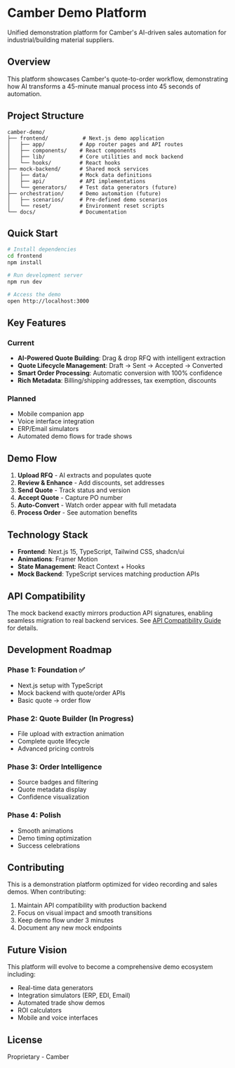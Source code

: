 # Camber Demo Platform

Unified demonstration platform for Camber's AI-driven sales automation for industrial/building material suppliers.

## Overview

This platform showcases Camber's quote-to-order workflow, demonstrating how AI transforms a 45-minute manual process into 45 seconds of automation.

## Project Structure

```
camber-demo/
├── frontend/           # Next.js demo application
│   ├── app/           # App router pages and API routes
│   ├── components/    # React components
│   ├── lib/           # Core utilities and mock backend
│   └── hooks/         # React hooks
├── mock-backend/      # Shared mock services
│   ├── data/          # Mock data definitions
│   ├── api/           # API implementations
│   └── generators/    # Test data generators (future)
├── orchestration/     # Demo automation (future)
│   ├── scenarios/     # Pre-defined demo scenarios
│   └── reset/         # Environment reset scripts
└── docs/              # Documentation
```

## Quick Start

```bash
# Install dependencies
cd frontend
npm install

# Run development server
npm run dev

# Access the demo
open http://localhost:3000
```

## Key Features

### Current
- **AI-Powered Quote Building**: Drag & drop RFQ with intelligent extraction
- **Quote Lifecycle Management**: Draft → Sent → Accepted → Converted
- **Smart Order Processing**: Automatic conversion with 100% confidence
- **Rich Metadata**: Billing/shipping addresses, tax exemption, discounts

### Planned
- Mobile companion app
- Voice interface integration
- ERP/Email simulators
- Automated demo flows for trade shows

## Demo Flow

1. **Upload RFQ** - AI extracts and populates quote
2. **Review & Enhance** - Add discounts, set addresses
3. **Send Quote** - Track status and version
4. **Accept Quote** - Capture PO number
5. **Auto-Convert** - Watch order appear with full metadata
6. **Process Order** - See automation benefits

## Technology Stack

- **Frontend**: Next.js 15, TypeScript, Tailwind CSS, shadcn/ui
- **Animations**: Framer Motion
- **State Management**: React Context + Hooks
- **Mock Backend**: TypeScript services matching production APIs

## API Compatibility

The mock backend exactly mirrors production API signatures, enabling seamless migration to real backend services. See [API Compatibility Guide](docs/API_COMPATIBILITY.md) for details.

## Development Roadmap

### Phase 1: Foundation ✅
- Next.js setup with TypeScript
- Mock backend with quote/order APIs
- Basic quote → order flow

### Phase 2: Quote Builder (In Progress)
- File upload with extraction animation
- Complete quote lifecycle
- Advanced pricing controls

### Phase 3: Order Intelligence
- Source badges and filtering
- Quote metadata display
- Confidence visualization

### Phase 4: Polish
- Smooth animations
- Demo timing optimization
- Success celebrations

## Contributing

This is a demonstration platform optimized for video recording and sales demos. When contributing:

1. Maintain API compatibility with production backend
2. Focus on visual impact and smooth transitions
3. Keep demo flow under 3 minutes
4. Document any new mock endpoints

## Future Vision

This platform will evolve to become a comprehensive demo ecosystem including:
- Real-time data generators
- Integration simulators (ERP, EDI, Email)
- Automated trade show demos
- ROI calculators
- Mobile and voice interfaces

## License

Proprietary - Camber